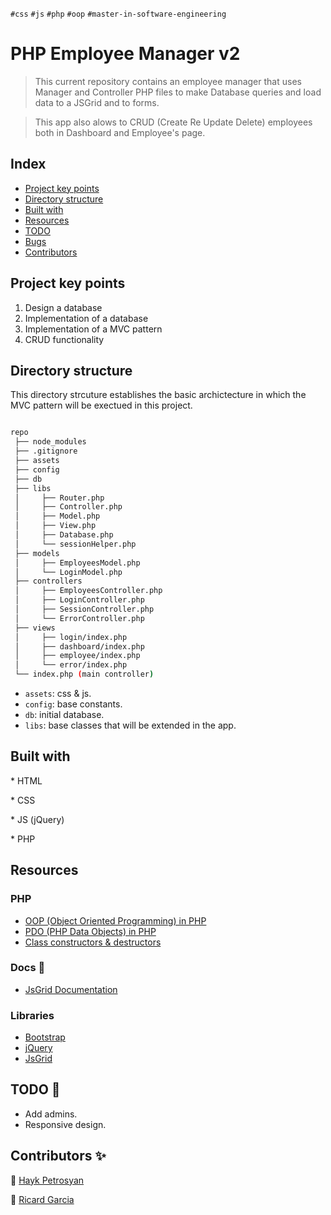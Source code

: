 `#css` `#js` `#php` `#oop` `#master-in-software-engineering`

# PHP Employee Manager v2 <!-- omit in toc -->

> This current repository contains an employee manager that uses Manager and Controller PHP files to make Database queries and load data to a JSGrid and to forms.

> This app also alows to CRUD (Create Re Update Delete) employees both in Dashboard and Employee's page.

## Index <!-- omit in toc -->

- [Project key points](#project-key-points)
- [Directory structure](#directory-structure)
- [Built with](#built-with)
- [Resources](#resources)
- [TODO](#todo)
- [Bugs](#bugs)
- [Contributors](#contributors)

## Project key points

1. Design a database
2. Implementation of a database
3. Implementation of a MVC pattern
4. CRUD functionality

## Directory structure

This directory strcuture establishes the basic archictecture in which the MVC pattern will be exectued in this project.

```bash

repo
 ├── node_modules
 ├── .gitignore
 ├── assets
 ├── config
 ├── db
 ├── libs
 │     ├── Router.php
 │     ├── Controller.php
 │     ├── Model.php
 │     ├── View.php
 │     ├── Database.php
 │     └── sessionHelper.php
 ├── models
 │     ├── EmployeesModel.php
 │     └── LoginModel.php
 ├── controllers
 │     ├── EmployeesController.php
 │     ├── LoginController.php
 │     ├── SessionController.php
 │     └── ErrorController.php
 ├── views
 │     ├── login/index.php
 │     ├── dashboard/index.php
 │     ├── employee/index.php
 │     └── error/index.php
 └── index.php (main controller)

```

- `assets`: css & js.
- `config`: base constants.
- `db`: initial database.
- `libs`: base classes that will be extended in the app.

## Built with

\* HTML

\* CSS

\* JS (jQuery)

\* PHP

## Resources

### PHP

- [OOP (Object Oriented Programming) in PHP](https://www.php.net/manual/es/language.oop5.php)
- [PDO (PHP Data Objects) in PHP](https://www.php.net/manual/en/intro.pdo.php)
- [Class constructors & destructors](https://www.php.net/manual/es/language.oop5.decon.php)

### Docs 👀

- [JsGrid Documentation](http://js-grid.com/docs/)

### Libraries

- [Bootstrap](https://getbootstrap.com/)
- [jQuery](https://jquery.com/)
- [JsGrid](http://js-grid.com/)

## TODO 🤝

- Add admins.
- Responsive design.

## Contributors ✨

👤 [Hayk Petrosyan](https://github.com/haykbit)

👤 [Ricard Garcia](https://github.com/Ricard-Garcia)
